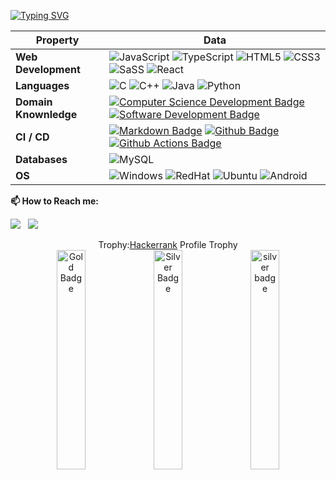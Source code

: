 <!--   my-ticker -->    
[![Typing SVG](https://readme-typing-svg.herokuapp.com?color=%2336BCF7&center=true&vCenter=true&width=600&lines=Hi+👋,+I+am+Sonam;Welcome+to+My+Profile!;I+have+over+3+years+of+developer+experience;Always+learning+new+things+;I+am+a+Passionate+Frontend+Developer;Problem+Solver;Tech+Enthusiast)](https://git.io/typing-svg)


<!--   my-skils -->

| Property                                        | Data                                                                                                                                                                                                                                                                                                                                                                                                                                                                                                                                                                                                                                                                                                                                                                                                                                                                                                                                                                                                                                                                                                                                                                                                                                                                                                                                                                                                                                                                                                                                                                                                                                                                                                                                                                                                            |
|-------------------------------------------------|-----------------------------------------------------------------------------------------------------------------------------------------------------------------------------------------------------------------------------------------------------------------------------------------------------------------------------------------------------------------------------------------------------------------------------------------------------------------------------------------------------------------------------------------------------------------------------------------------------------------------------------------------------------------------------------------------------------------------------------------------------------------------------------------------------------------------------------------------------------------------------------------------------------------------------------------------------------------------------------------------------------------------------------------------------------------------------------------------------------------------------------------------------------------------------------------------------------------------------------------------------------------------------------------------------------------------------------------------------------------------------------------------------------------------------------------------------------------------------------------------------------------------------------------------------------------------------------------------------------------------------------------------------------------------------------------------------------------------------------------------------------------------------------------------------------------|
| **Web Development**                              | ![JavaScript](https://img.shields.io/badge/JavaScript-F7DF1E?style=for-the-badge&logo=javascript&logoColor=black) ![TypeScript](https://img.shields.io/badge/TypeScript-007ACC?style=for-the-badge&logo=typescript&logoColor=white) ![HTML5](https://img.shields.io/badge/HTML-239120?style=for-the-badge&logo=html5&logoColor=white) ![CSS3](https://img.shields.io/badge/CSS-239120?&style=for-the-badge&logo=css3&logoColor=white) ![SaSS](https://img.shields.io/badge/Sass-CC6699?style=for-the-badge&logo=sass&logoColor=white) ![React](https://img.shields.io/badge/React-20232A?style=for-the-badge&logo=react&logoColor=61DAFB)     
| **Languages**                               |  ![C](https://img.shields.io/badge/C-00599C?style=for-the-badge&logo=c&logoColor=white)  ![C++](https://img.shields.io/badge/C%2B%2B-00599C?style=for-the-badge&logo=c%2B%2B&logoColor=white) ![Java](https://img.shields.io/badge/Java-ED8B00?style=for-the-badge&logo=openjdk&logoColor=white) ![Python](https://img.shields.io/badge/Python-14354C?style=for-the-badge&logo=python&logoColor=white)                                                                                                                                                                                                                                                                                                                                                                                                                                                                                                                                                                                                                                                                                                                                                                                                         
| **Domain Knownledge**                           |  [![Computer Science Development Badge](https://img.shields.io/badge/-Computer%20Science-FAB040?style=flat&logoColor=white)](https://github.com/search?q=user%3ABEPb&type=Repositories) [![Software Development Badge](https://img.shields.io/badge/-Software%20Development-FF6600?style=flat&logoColor=white)](https://github.com/search?q=user%3ABEPb&type=Repositories)                                                                                                                                                                                                                                                                                                                                                                                                                                                                                                                                                                                                                                                                                                                                                                                                                                                                                                                                                                                                                                                                                      |
| **CI / CD**                                     | [![Markdown Badge](https://img.shields.io/badge/-Markdown-2088FF?style=flat&logo=Markdown&logoColor=white)](https://github.com/BEPb/BEPb) [![Github Badge](https://img.shields.io/badge/-Github%20-2088FF?style=flat&logo=Github&logoColor=white)](https://github.com/BEPb/BEPb) [![Github Actions Badge](https://img.shields.io/badge/-Git%20-2088FF?style=flat&logo=Git&logoColor=white)](https://github.com/BEPb/BEPb)                                                                                                                                                                                                                                                                                                                                                                                                                                                                                                                                                                                                                                                                                                                                                                                                                                                                                                                                                                                                                                                                                                                                                                                                                                                                                                                                                                                       |
| **Databases**                                   | ![MySQL](https://img.shields.io/badge/MySQL-00000F?style=for-the-badge&logo=mysql&logoColor=white)                                                                                                                                                                                                                                                                                                                                                                                                                                                                                                                                                                                                                                                                                                                                                                                                                                                                                                                                           |
| **OS**                                          | ![Windows](https://img.shields.io/badge/Windows-0078D6?style=for-the-badge&logo=windows&logoColor=white) ![RedHat](https://img.shields.io/badge/Red%20Hat-EE0000?style=for-the-badge&logo=redhat&logoColor=white) ![Ubuntu](https://img.shields.io/badge/Ubuntu-E95420?style=for-the-badge&logo=ubuntu&logoColor=white) ![Android](https://img.shields.io/badge/Android-3DDC84?style=for-the-badge&logo=android&logoColor=white) |

**📫 How to Reach me:**
<p>
<a href="https://www.linkedin.com/in/sonamguptacs"><img src="https://img.shields.io/badge/LinkedIn-0077B5?style=for-the-badge&logo=linkedin&logoColor=white" /></a>&nbsp&nbsp
<a href="https://stackoverflow.com/users/16393002/sonam-gupta"><img src="https://img.shields.io/badge/Stack_Overflow-FE7A16?style=for-the-badge&logo=stack-overflow&logoColor=white"/></a>
 </p>

<div align="center">
 Trophy:<a href="https://www.hackerrank.com/profile/sonamcs3092">Hackerrank</a> Profile Trophy
</div>

<div align="center"> 

<img src="https://media.licdn.com/dms/image/C4D34AQERDDHGs_t9gQ/ugc-proxy-shrink_800/0/1604097206709?e=2147483647&v=beta&t=n2Z0VywrP_DDk4L4pq7l_D13lQcSl1ilfNuZDM30_Rg" alt="Gold Badge" width="30%"/> 
<img src="https://media.licdn.com/dms/image/C4E34AQEuluEWv05z3Q/ugc-proxy-shrink_800/0/1603422906349?e=2147483647&v=beta&t=qARUwyCdKOBVcBBKic29wNb4YWChlXFh16ZcsK8Li1A" alt="Silver Badge" width="30%"/>
<img src="https://media.licdn.com/dms/image/sync/D4D27AQF5w_tvL2l8Eg/articleshare-shrink_800/0/1709615424514?e=1710626400&v=beta&t=TMqNxbP24g5lOR-FMO1Ma2X7GCY3-KQFC9O7ERvWLHU" alt="silver badge" width="30%"/>

</div>


<!---
sonamguptacs/sonamguptacs is a ✨ special ✨ repository because its `README.md` (this file) appears on your GitHub profile.
You can click the Preview link to take a look at your changes.
--->
